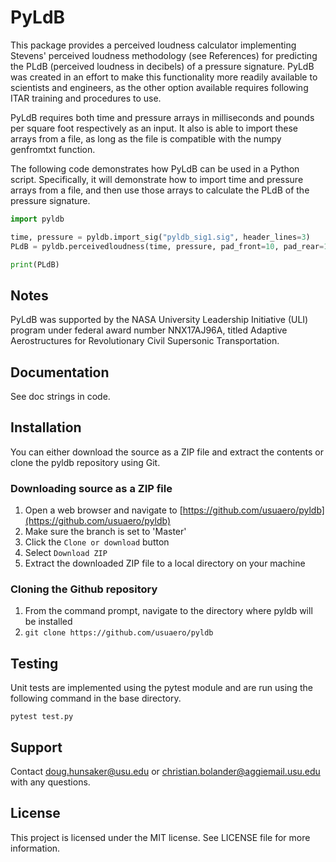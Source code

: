 # PyLdB

This package provides a perceived loudness calculator implementing Stevens' perceived loudness methodology (see
References) for predicting the PLdB (perceived loudness in decibels) of a pressure signature. PyLdB was created
in an effort to make this functionality more readily available to scientists and engineers, as the other option
available requires following ITAR training and procedures to use. 

PyLdB requires both time and pressure arrays in milliseconds and pounds per square foot respectively as an input.
It also is able to import these arrays from a file, as long as the file is compatible with the numpy genfromtxt
function.

The following code demonstrates how PyLdB can be used in a Python script. Specifically, it will demonstrate how
to import time and pressure arrays from a file, and then use those arrays to calculate the PLdB of the pressure
signature.

```python
import pyldb

time, pressure = pyldb.import_sig("pyldb_sig1.sig", header_lines=3)
PLdB = pyldb.perceivedloudness(time, pressure, pad_front=10, pad_rear=10)

print(PLdB)
```

## Notes

PyLdB was supported by the NASA University Leadership Initiative (ULI) program under federal award number
NNX17AJ96A, titled Adaptive Aerostructures for Revolutionary Civil Supersonic Transportation.

## Documentation

See doc strings in code.

## Installation

You can either download the source as a ZIP file and extract the contents or clone the pyldb repository using Git.

### Downloading source as a ZIP file

1. Open a web browser and navigate to [https://github.com/usuaero/pyldb](https://github.com/usuaero/pyldb)
2. Make sure the branch is set to 'Master'
3. Click the `Clone or download` button
4. Select `Download ZIP`
5. Extract the downloaded ZIP file to a local directory on your machine

### Cloning the Github repository

1. From the command prompt, navigate to the directory where pyldb will be installed
2. `git clone https://github.com/usuaero/pyldb`

## Testing

Unit tests are implemented using the pytest module and are run using the following command in the base directory.

`pytest test.py`

## Support

Contact doug.hunsaker@usu.edu or christian.bolander@aggiemail.usu.edu with any questions.

## License

This project is licensed under the MIT license. See LICENSE file for more information.      
